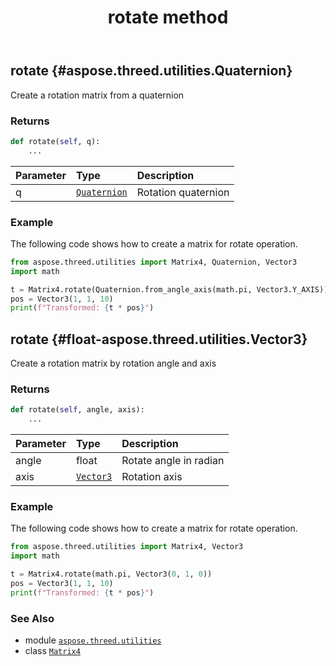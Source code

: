 ﻿---
title: rotate method
second_title: Aspose.3D for Python via .NET API References
description: 
type: docs
weight: 60
url: /python-net/aspose.threed.utilities/matrix4/rotate/
is_root: false
---

## rotate {#aspose.threed.utilities.Quaternion}

Create a rotation matrix from a quaternion


### Returns 





```python
def rotate(self, q):
    ...
```


| Parameter | Type | Description |
| :- | :- | :- |
| q | [`Quaternion`](/3d/python-net/aspose.threed.utilities/quaternion) | Rotation quaternion |

### Example 


The following code shows how to create a matrix for rotate operation.

```python
from aspose.threed.utilities import Matrix4, Quaternion, Vector3
import math

t = Matrix4.rotate(Quaternion.from_angle_axis(math.pi, Vector3.Y_AXIS))
pos = Vector3(1, 1, 10)
print(f"Transformed: {t * pos}")

```


## rotate {#float-aspose.threed.utilities.Vector3}

Create a rotation matrix by rotation angle and axis


### Returns 





```python
def rotate(self, angle, axis):
    ...
```


| Parameter | Type | Description |
| :- | :- | :- |
| angle | float | Rotate angle in radian |
| axis | [`Vector3`](/3d/python-net/aspose.threed.utilities/vector3) | Rotation axis |

### Example 


The following code shows how to create a matrix for rotate operation.

```python
from aspose.threed.utilities import Matrix4, Vector3
import math

t = Matrix4.rotate(math.pi, Vector3(0, 1, 0))
pos = Vector3(1, 1, 10)
print(f"Transformed: {t * pos}")

```



### See Also
* module [`aspose.threed.utilities`](../../)
* class [`Matrix4`](/3d/python-net/aspose.threed.utilities/matrix4)
